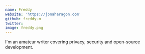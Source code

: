 ```yaml
---
name: Freddy
website: 'https://jonaharagon.com'
github: freddy-m
twitter: 
image: freddy.png
---
```

I'm an amateur writer covering privacy, security and open-source development.
